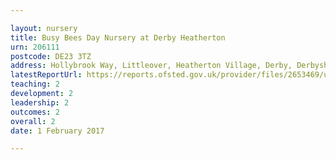 ```yaml
---

layout: nursery
title: Busy Bees Day Nursery at Derby Heatherton
urn: 206111
postcode: DE23 3TZ
address: Hollybrook Way, Littleover, Heatherton Village, Derby, Derbyshire, DE23 3TZ
latestReportUrl: https://reports.ofsted.gov.uk/provider/files/2653469/urn/206111.pdf
teaching: 2
development: 2
leadership: 2
outcomes: 2
overall: 2
date: 1 February 2017

---
```

